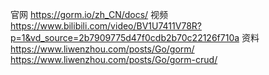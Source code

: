 官网 https://gorm.io/zh_CN/docs/
视频 https://www.bilibili.com/video/BV1U7411V78R?p=1&vd_source=2b7909775d47f0cdb2b70c22126f710a
资料 https://www.liwenzhou.com/posts/Go/gorm/
    https://www.liwenzhou.com/posts/Go/gorm-crud/